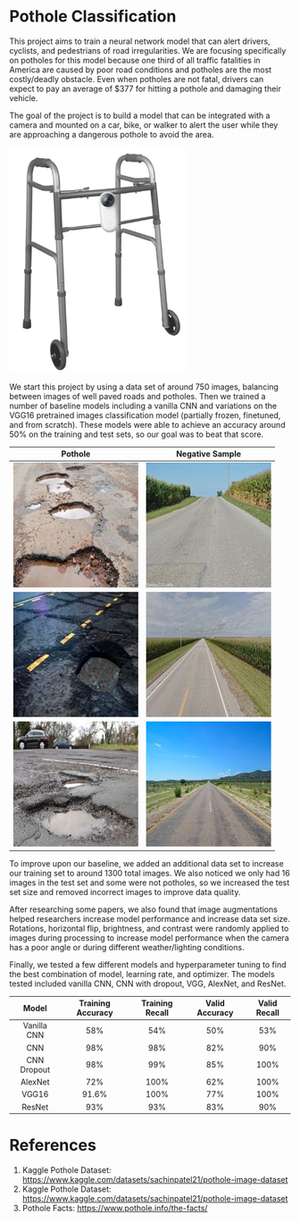 # Pothole Classification

This project aims to train a neural network model that can alert drivers, cyclists, and pedestrians of road irregularities. We are focusing specifically on potholes for this model because one third of all traffic fatalities in America are caused by poor road conditions and potholes are the most costly/deadly obstacle. Even when potholes are not fatal, drivers can expect to pay an average of $377 for hitting a pothole and damaging their vehicle. 

The goal of the project is to build a model that can be integrated with a camera and mounted on a car, bike, or walker to alert the user while they are approaching a dangerous pothole to avoid the area.

![alt text](https://github.com/kwonkh0424/road_object_classification/blob/main/img/Walker.png)

We start this project by using a data set of around 750 images, balancing between images of well paved roads and potholes. Then we trained a number of baseline models including a vanilla CNN and variations on the VGG16 pretrained images classification model (partially frozen, finetuned, and from scratch). These models were able to achieve an accuracy around 50% on the training and test sets, so our goal was to beat that score.

Pothole            |  Negative Sample
:-------------------------:|:-------------------------:
![](https://github.com/kwonkh0424/road_object_classification/blob/main/img/1.jpg)  | ![](https://github.com/kwonkh0424/road_object_classification/blob/main/img/3.jpg)
![](https://github.com/kwonkh0424/road_object_classification/blob/main/img/2%20(1).jpg)  | ![](https://github.com/kwonkh0424/road_object_classification/blob/main/img/4.jpg)
![](https://github.com/kwonkh0424/road_object_classification/blob/main/img/3._106177564_pothole.jpg)  | ![](https://github.com/kwonkh0424/road_object_classification/blob/main/img/7.13802057035_4e6ab91b98_b.jpg)

To improve upon our baseline, we added an additional data set to increase our training set to around 1300 total images. We also noticed we only had 16 images in the test set and some were not potholes, so we increased the test set size and removed incorrect images to improve data quality.

After researching some papers, we also found that image augmentations helped researchers increase model performance and increase data set size. Rotations, horizontal flip, brightness, and contrast were randomly applied to images during processing to increase model performance when the camera has a poor angle or during different weather/lighting conditions.

Finally, we tested a few different models and hyperparameter tuning to find the best combination of model, learning rate, and optimizer. The models tested included vanilla CNN, CNN with dropout, VGG, AlexNet, and ResNet.

Model|Training Accuracy|Training Recall|Valid Accuracy|Valid Recall
:----:|:-------:|:--------------:|:-------------:|:------------:
Vanilla CNN|58%|54%|50%|53%
CNN|98%|98%|82%|90%
CNN Dropout|98%|99%|85%|100%
AlexNet|72%|100%|62%|100%
VGG16|91.6%|100%|77%|100%
ResNet|93%|93%|83%|90%


# References

1. Kaggle Pothole Dataset: https://www.kaggle.com/datasets/sachinpatel21/pothole-image-dataset
2. Kaggle Pothole Dataset: https://www.kaggle.com/datasets/sachinpatel21/pothole-image-dataset
3. Pothole Facts: https://www.pothole.info/the-facts/